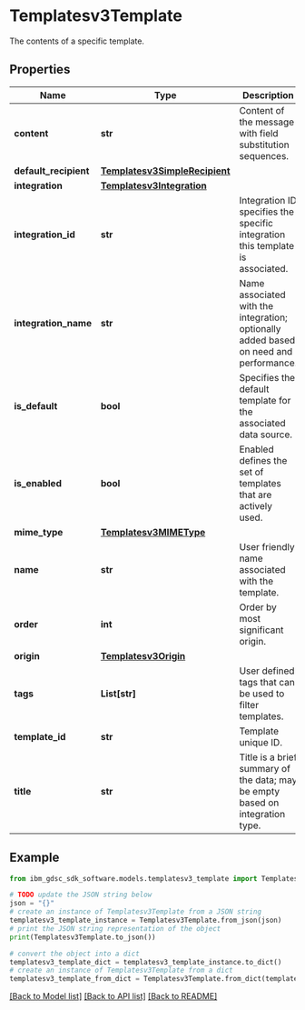 # Templatesv3Template

The contents of a specific template.

## Properties

Name | Type | Description | Notes
------------ | ------------- | ------------- | -------------
**content** | **str** | Content of the message with field substitution sequences. | [optional] 
**default_recipient** | [**Templatesv3SimpleRecipient**](Templatesv3SimpleRecipient.md) |  | [optional] 
**integration** | [**Templatesv3Integration**](Templatesv3Integration.md) |  | [optional] 
**integration_id** | **str** | Integration ID specifies the specific integration this template is associated. | [optional] 
**integration_name** | **str** | Name associated with the integration; optionally added based on need and performance. | [optional] 
**is_default** | **bool** | Specifies the default template for the associated data source. | [optional] 
**is_enabled** | **bool** | Enabled defines the set of templates that are actively used. | [optional] 
**mime_type** | [**Templatesv3MIMEType**](Templatesv3MIMEType.md) |  | [optional] 
**name** | **str** | User friendly name associated with the template. | [optional] 
**order** | **int** | Order by most significant origin. | [optional] 
**origin** | [**Templatesv3Origin**](Templatesv3Origin.md) |  | [optional] 
**tags** | **List[str]** | User defined tags that can be used to filter templates. | [optional] 
**template_id** | **str** | Template unique ID. | [optional] 
**title** | **str** | Title is a brief summary of the data; may be empty based on integration type. | [optional] 

## Example

```python
from ibm_gdsc_sdk_software.models.templatesv3_template import Templatesv3Template

# TODO update the JSON string below
json = "{}"
# create an instance of Templatesv3Template from a JSON string
templatesv3_template_instance = Templatesv3Template.from_json(json)
# print the JSON string representation of the object
print(Templatesv3Template.to_json())

# convert the object into a dict
templatesv3_template_dict = templatesv3_template_instance.to_dict()
# create an instance of Templatesv3Template from a dict
templatesv3_template_from_dict = Templatesv3Template.from_dict(templatesv3_template_dict)
```
[[Back to Model list]](../README.md#documentation-for-models) [[Back to API list]](../README.md#documentation-for-api-endpoints) [[Back to README]](../README.md)



